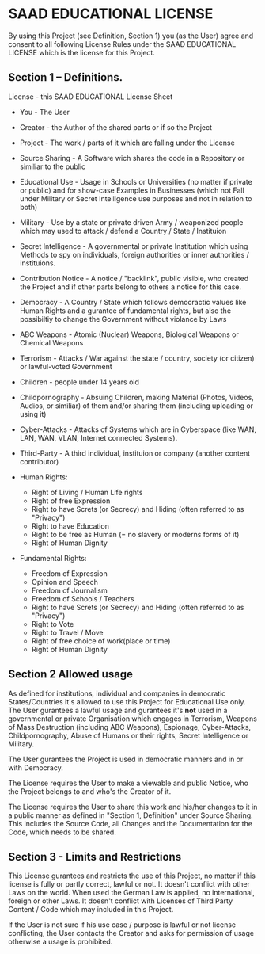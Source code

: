# SAAD EDUCATIONAL LICENSE

By using this Project (see Definition, Section 1) you (as the User) agree and consent to all following License Rules under the SAAD EDUCATIONAL LICENSE which is the license for this Project.

## Section 1 – Definitions.

License - this SAAD EDUCATIONAL License Sheet
* You - The User 
* Creator - the Author of the shared parts or if so the Project
* Project - The work / parts of it which are falling under the License
* Source Sharing - A Software wich shares the code in a Repository or similiar to the public
* Educational Use - Usage in Schools or Universities (no matter if private or public) and for show-case Examples in Businesses (which not Fall under Military or Secret Intelligence use purposes and not in relation to both)
* Military - Use by a state or private driven Army / weaponized people which may used to attack / defend a Country / State / Instituion
* Secret Intelligence - A governmental or private Institution which using Methods to spy on individuals, foreign authorities or inner authorities / instituions.
* Contribution Notice - A notice / "backlink", public visible, who created the Project and if other parts belong to others a notice for this case. 
* Democracy - A Country / State which follows democractic values like Human Rights and a gurantee of fundamental rights, but also the possibiltiy to change the Government without violance by Laws 
* ABC Weapons - Atomic (Nuclear) Weapons, Biological Weapons or Chemical Weapons 
* Terrorism - Attacks / War against the state / country, society (or citizen) or lawful-voted Government
* Children - people under 14 years old
* Childpornography - Absuing Children, making Material (Photos, Videos, Audios, or similiar) of them and/or sharing them (including uploading or using it)
* Cyber-Attacks - Attacks of Systems which are in Cyberspace (like WAN, LAN, WAN, VLAN, Internet connected Systems). 
* Third-Party - A third individual, instituion or company (another content contributor)
* Human Rights: 
  * Right of Living / Human Life rights
  * Right of free Expression
  * Right to have Screts (or Secrecy) and Hiding (often referred to as "Privacy")
  * Right to have Education
  * Right to be free as Human (= no slavery or moderns forms of it)
  * Right of Human Dignity

* Fundamental Rights: 
  * Freedom of Expression 
  * Opinion and Speech
  * Freedom of Journalism
  * Freedom of Schools / Teachers
  * Right to have Screts (or Secrecy) and Hiding (often referred to as "Privacy")
  * Right to Vote
  * Right to Travel / Move
  * Right of free choice of work(place or time)
  * Right of Human Dignity
  
## Section 2 Allowed usage
As defined for institutions, individual and companies in democratic States/Countries it's allowed to use this Project for Educational Use only. 
The User gurantees a lawful usage and gurantees it's **not** used in a governmental or private Organisation which engages in Terrorism, Weapons of Mass Destruction (including ABC Weapons), Espionage, Cyber-Attacks, Childpornography, Abuse of Humans or their rights, Secret Intelligence or Military.

The User gurantees the Project is used in democratic manners and in or with Democracy.

The License requires the User to make a viewable and public Notice, who the Project belongs to and who's the Creator of it.

The License requires the User to share this work and his/her changes to it in a public manner as defined in "Section 1, Definition" under Source Sharing. This includes the Source Code, all Changes and the Documentation for the Code, which needs to be shared.

## Section 3 - Limits and Restrictions
This License gurantees and restricts the use of this Project, no matter if this license is fully or partly correct, lawful or not.
It doesn't conflict with other Laws on the world. When used the German Law is applied, no international, foreign or other Laws.
It doesn't conflict with Licenses of Third Party Content / Code which may included in this Project.

If the User is not sure if his use case / purpose is lawful or not license conflicting, the User contacts the Creator and asks for permission of usage otherwise a usage is prohibited. 
